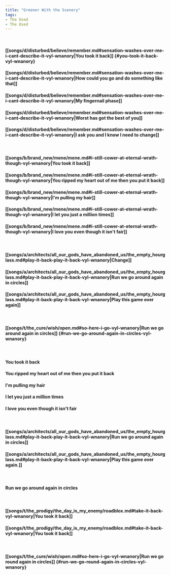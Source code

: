 ```yaml
---
title: "Greener With the Scenery"
tags:
- The Used
- The Used
---
```

&nbsp;
#### [[songs/d/disturbed/believe/remember.md#sensation-washes-over-me-i-cant-describe-it-vyl-wnanory|You took it back]] {#you-took-it-back-vyl-wnanory}
#### [[songs/d/disturbed/believe/remember.md#sensation-washes-over-me-i-cant-describe-it-vyl-wnanory|How could you go and do something like that]]
#### [[songs/d/disturbed/believe/remember.md#sensation-washes-over-me-i-cant-describe-it-vyl-wnanory|My fingernail phase]]
#### [[songs/d/disturbed/believe/remember.md#sensation-washes-over-me-i-cant-describe-it-vyl-wnanory|Worst has got the best of you]]
#### [[songs/d/disturbed/believe/remember.md#sensation-washes-over-me-i-cant-describe-it-vyl-wnanory|I ask you and I know I need to change]]
&nbsp;
#### [[songs/b/brand_new/mene/mene.md#i-still-cower-at-eternal-wrath-though-vyl-wnanory|You took it back]]
#### [[songs/b/brand_new/mene/mene.md#i-still-cower-at-eternal-wrath-though-vyl-wnanory|You ripped my heart out of me then you put it back]]
#### [[songs/b/brand_new/mene/mene.md#i-still-cower-at-eternal-wrath-though-vyl-wnanory|I'm pulling my hair]]
#### [[songs/b/brand_new/mene/mene.md#i-still-cower-at-eternal-wrath-though-vyl-wnanory|I let you just a million times]]
#### [[songs/b/brand_new/mene/mene.md#i-still-cower-at-eternal-wrath-though-vyl-wnanory|I love you even though it isn't fair]]
&nbsp;
#### [[songs/a/architects/all_our_gods_have_abandoned_us/the_empty_hourglass.md#play-it-back-play-it-back-vyl-wnanory|Change]]
#### [[songs/a/architects/all_our_gods_have_abandoned_us/the_empty_hourglass.md#play-it-back-play-it-back-vyl-wnanory|Run we go around again in circles]]
#### [[songs/a/architects/all_our_gods_have_abandoned_us/the_empty_hourglass.md#play-it-back-play-it-back-vyl-wnanory|Play this game over again]]
&nbsp;
#### [[songs/t/the_cure/wish/open.md#so-here-i-go-vyl-wnanory|Run we go around again in circles]] {#run-we-go-around-again-in-circles-vyl-wnanory}
&nbsp;
#### You took it back
#### You ripped my heart out of me then you put it back
#### I'm pulling my hair
#### I let you just a million times
#### I love you even though it isn't fair
&nbsp;
#### [[songs/a/architects/all_our_gods_have_abandoned_us/the_empty_hourglass.md#play-it-back-play-it-back-vyl-wnanory|Run we go around again in circles]]
#### [[songs/a/architects/all_our_gods_have_abandoned_us/the_empty_hourglass.md#play-it-back-play-it-back-vyl-wnanory|Play this game over again.]]
&nbsp;
#### Run we go around again in circles
&nbsp;
#### [[songs/t/the_prodigy/the_day_is_my_enemy/roadblox.md#take-it-back-vyl-wnanory|You took it back]]
#### [[songs/t/the_prodigy/the_day_is_my_enemy/roadblox.md#take-it-back-vyl-wnanory|You took it back]]
&nbsp;
#### [[songs/t/the_cure/wish/open.md#so-here-i-go-vyl-wnanory|Run we go round again in circles]] {#run-we-go-round-again-in-circles-vyl-wnanory}
